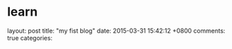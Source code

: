# learn
layout: post
title: "my fist blog"
date: 2015-03-31 15:42:12 +0800
comments: true
categories: 
